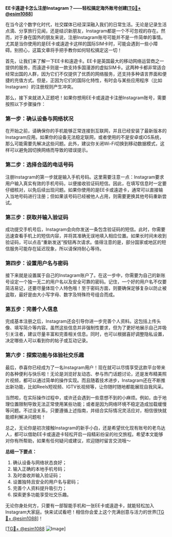 **EE卡遠遊卡怎么注册Instagram？——轻松搞定海外账号创建[[TG💪+ @esim1088](https://t.me/s/esim1088)]**

在当今这个数字化时代，社交媒体已经深深融入我们的日常生活。无论是记录生活点滴、分享旅行见闻，还是结识新朋友，Instagram都是一个不可忽视的存在。然而，对于身在国外的朋友来说，注册Instagram账号可能并不是一件简单的事情。尤其是当你使用的是EE卡或遠遊卡这样的国际SIM卡时，可能会遇到一些小障碍。别担心，这篇文章将手把手教你如何轻松搞定这一切！

首先，让我们来了解一下EE卡和遠遊卡。EE卡是英国最大的移动网络运营商之一提供的服务，而遠遊卡则是一款支持多国漫游的虚拟SIM卡。这两种卡都非常适合经常出国的人群，因为它们不仅提供了优质的网络服务，还支持多种语言界面和便捷的充值方式。但是，正因为它们的国际化特性，有时会与某些应用程序（比如Instagram）的注册规则产生冲突。

那么，接下来就进入正题吧！如果你想用EE卡或遠遊卡注册Instagram账号，需要按照以下步骤操作：

### 第一步：确认设备与网络状况

在开始之前，请确保你的手机能够正常连接到互联网，并且已经安装了最新版本的Instagram应用。如果你的设备无法稳定联网，或者使用的不是安卓或iOS系统，那么可能需要先解决这些问题。此外，建议你关闭Wi-Fi切换到移动数据模式，这样可以避免因切换网络而导致的错误提示。

### 第二步：选择合适的电话号码

注册Instagram的第一步就是输入手机号码。这里需要注意一点：Instagram要求用户输入真实有效的手机号码，以便接收验证码短信。因此，在填写信息时一定要仔细核对，以免后续出现问题。如果你使用的是EE卡或遠遊卡，通常可以直接输入当地号码进行注册；但如果该号码已经被他人占用，则需要更换其他号码重新尝试。

### 第三步：获取并输入验证码

成功提交手机号后，Instagram会向你发送一条包含验证码的短信。此时，你需要迅速查看手机上的短信内容，并将其准确无误地填入相应位置。如果长时间未收到验证码，可以点击“重新发送”按钮再次请求。值得注意的是，部分国家或地区的短信服务可能存在延迟现象，所以请保持耐心等待。

### 第四步：设置用户名与密码

接下来就是设置属于自己的Instagram账户了。在这一步中，你需要为自己的新账号设定一个独一无二的用户名以及安全可靠的密码。记住，一个好的用户名不仅要简洁易记，还要尽量体现个人特色哦！至于密码方面，则要确保足够复杂以防止被盗取，最好是由大小写字母、数字及特殊符号组合而成。

### 第五步：完善个人信息

完成基本注册之后，Instagram还会引导你进一步完善个人资料。这包括上传头像、填写简介等内容。虽然这些信息并非强制性要求，但为了更好地展示自己并吸引关注者，建议尽量丰富和完善相关信息。同时，也可以根据喜好调整隐私设置，决定哪些人可以看到你的帖子或互动记录。

### 第六步：探索功能与体验社交乐趣

最后，恭喜你已经成为了一名Instagram用户！现在就可以尽情享受这款平台带来的各种便利与快乐啦！无论是浏览好友动态、参与热门话题讨论，还是发布精美照片视频，都可以通过简单的操作实现。而且随着技术进步，Instagram还在不断推出新功能，比如Reels短视频、IGTV长视频等，让你随时随地都能展现自我风采。

当然啦，在实际操作过程中，或许还会遇到一些意想不到的小麻烦。例如，由于地理位置限制导致无法正常使用某些功能；或者是因为网络环境不稳定造成加载缓慢等问题。不过没关系，只要遵循上述指南，并结合实际情况灵活应对，相信很快就能顺利解决问题啦！

总之，无论你是初次接触Instagram的新手小白，还是希望优化现有账号的老鸟达人，都可以借助EE卡或遠遊卡轻松开启一段精彩纷呈的社交旅程。希望本文能够对你有所帮助，如果有任何疑问或建议，欢迎随时留言交流哦～

**总结一下要点：**
1. 确认设备与网络状态良好；
2. 输入正确的本地手机号码；
3. 及时查收并输入验证码；
4. 设置独特且安全的用户名与密码；
5. 完善个人资料提升吸引力；
6. 探索更多功能享受社交乐趣。

无论你身处何方，只要有一部智能手机和一张EE卡或遠遊卡，就能轻松加入Instagram大家庭。快来试试看吧！相信你会爱上这个充满创意与活力的世界[[TG💪+ @esim1088](https://t.me/s/esim1088)]！

[[TG💪+ @esim1088](https://t.me/s/esim1088) ![Image](https://i.postimg.cc/4NQfJmqS/Snipaste-2025-05-13-00-14-12.png)]